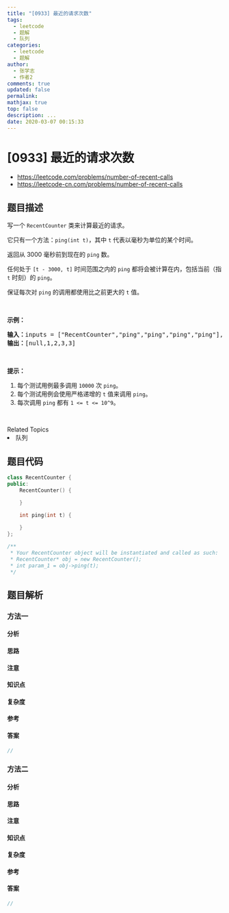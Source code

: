 ```yaml
---
title: "[0933] 最近的请求次数"
tags:
  - leetcode
  - 题解
  - 队列
categories:
  - leetcode
  - 题解
author:
  - 张学志
  - 作者2
comments: true
updated: false
permalink:
mathjax: true
top: false
description: ...
date: 2020-03-07 00:15:33
---
```



# [0933] 最近的请求次数
* https://leetcode.com/problems/number-of-recent-calls
* https://leetcode-cn.com/problems/number-of-recent-calls


## 题目描述

<p>写一个&nbsp;<code>RecentCounter</code>&nbsp;类来计算最近的请求。</p>

<p>它只有一个方法：<code>ping(int t)</code>，其中&nbsp;<code>t</code>&nbsp;代表以毫秒为单位的某个时间。</p>

<p>返回从 3000 毫秒前到现在的&nbsp;<code>ping</code>&nbsp;数。</p>

<p>任何处于&nbsp;<code>[t - 3000, t]</code>&nbsp;时间范围之内的 <code>ping</code>&nbsp;都将会被计算在内，包括当前（指 <code>t</code>&nbsp;时刻）的 <code>ping</code>。</p>

<p>保证每次对 <code>ping</code> 的调用都使用比之前更大的 <code>t</code> 值。</p>

<p>&nbsp;</p>

<p><strong>示例：</strong></p>

<pre><strong>输入：</strong>inputs = [&quot;RecentCounter&quot;,&quot;ping&quot;,&quot;ping&quot;,&quot;ping&quot;,&quot;ping&quot;], inputs = [[],[1],[100],[3001],[3002]]
<strong>输出：</strong>[null,1,2,3,3]</pre>

<p>&nbsp;</p>

<p><strong>提示：</strong></p>

<ol>
	<li>每个测试用例最多调用&nbsp;<code>10000</code>&nbsp;次&nbsp;<code>ping</code>。</li>
	<li>每个测试用例会使用严格递增的 <code>t</code> 值来调用&nbsp;<code>ping</code>。</li>
	<li>每次调用 <code>ping</code>&nbsp;都有&nbsp;<code>1 &lt;= t &lt;= 10^9</code>。</li>
</ol>

<p>&nbsp;</p>
<div><div>Related Topics</div><div><li>队列</li></div></div>


## 题目代码

```cpp
class RecentCounter {
public:
    RecentCounter() {

    }
    
    int ping(int t) {

    }
};

/**
 * Your RecentCounter object will be instantiated and called as such:
 * RecentCounter* obj = new RecentCounter();
 * int param_1 = obj->ping(t);
 */
```


## 题目解析


### 方法一

#### 分析

#### 思路

#### 注意

#### 知识点

#### 复杂度

#### 参考

#### 答案

```cpp
//
```


### 方法二

#### 分析

#### 思路

#### 注意

#### 知识点

#### 复杂度

#### 参考

#### 答案

```cpp
//
```


